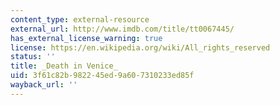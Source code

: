 ```yaml
---
content_type: external-resource
external_url: http://www.imdb.com/title/tt0067445/
has_external_license_warning: true
license: https://en.wikipedia.org/wiki/All_rights_reserved
status: ''
title: _Death in Venice_
uid: 3f61c82b-9822-45ed-9a60-7310233ed85f
wayback_url: ''
---
```

